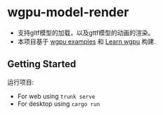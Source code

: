 # wgpu-model-render

  - 支持gltf模型的加载，以及gttf模型的动画的渲染。
  - 本项目基于 [wgpu examples](https://github.com/gfx-rs/wgpu/tree/master/wgpu/examples/) 和 [Learn wgpu](https://github.com/sotrh/learn-wgpu/) 构建.

## Getting Started
运行项目:
   - For web using `trunk serve`
   - For desktop using `cargo run`
